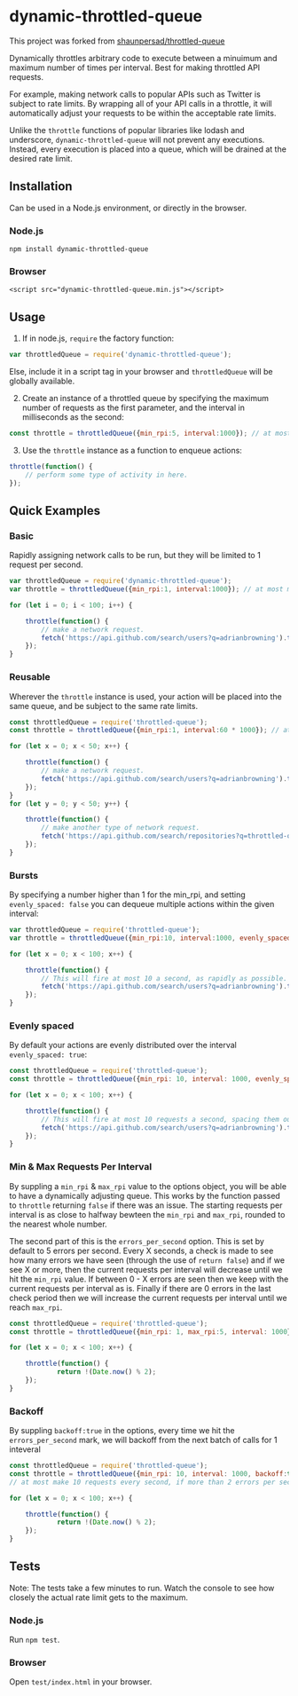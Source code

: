 # dynamic-throttled-queue

This project was forked from [shaunpersad/throttled-queue](https://github.com/shaunpersad/throttled-queue)

Dynamically throttles arbitrary code to execute between a minuimum and maximum number of times per interval. Best for making throttled API requests.

For example, making network calls to popular APIs such as Twitter is subject to rate limits.  By wrapping all of your API calls in a throttle, it will automatically adjust your requests to be within the acceptable rate limits.

Unlike the `throttle` functions of popular libraries like lodash and underscore, `dynamic-throttled-queue` will not prevent any executions. Instead, every execution is placed into a queue, which will be drained at the desired rate limit.

## Installation
Can be used in a Node.js environment, or directly in the browser.
### Node.js
`npm install dynamic-throttled-queue`
### Browser
`<script src="dynamic-throttled-queue.min.js"></script>`

## Usage
1) If in node.js, `require` the factory function:

```js
var throttledQueue = require('dynamic-throttled-queue');
```
Else, include it in a script tag in your browser and `throttledQueue` will be globally available.

2) Create an instance of a throttled queue by specifying the maximum number of requests as the first parameter,
and the interval in milliseconds as the second:

```js
const throttle = throttledQueue({min_rpi:5, interval:1000}); // at most 5 requests per second.
```
3) Use the `throttle` instance as a function to enqueue actions:

```js
throttle(function() {
    // perform some type of activity in here.
});
```

## Quick Examples
### Basic
Rapidly assigning network calls to be run, but they will be limited to 1 request per second.

```js
var throttledQueue = require('dynamic-throttled-queue');
var throttle = throttledQueue({min_rpi:1, interval:1000}); // at most make 1 request every second.

for (let i = 0; i < 100; i++) {

    throttle(function() {
        // make a network request.
        fetch('https://api.github.com/search/users?q=adrianbrowning').then(console.log);
    });
}
```
### Reusable
Wherever the `throttle` instance is used, your action will be placed into the same queue, 
and be subject to the same rate limits.

```js
const throttledQueue = require('throttled-queue');
const throttle = throttledQueue({min_rpi:1, interval:60 * 1000}); // at most make 1 request every minute.

for (let x = 0; x < 50; x++) {

    throttle(function() {
        // make a network request.
        fetch('https://api.github.com/search/users?q=adrianbrowning').then(console.log);
    });
}
for (let y = 0; y < 50; y++) {

    throttle(function() {
        // make another type of network request.
        fetch('https://api.github.com/search/repositories?q=throttled-queue+user:adrianbrowning').then(console.log);
    });
}
```
### Bursts
By specifying a number higher than 1 for the min_rpi, and setting `evenly_spaced: false` you can dequeue multiple actions within the given interval:

```js
var throttledQueue = require('throttled-queue');
var throttle = throttledQueue({min_rpi:10, interval:1000, evenly_spaced: true}); // at most make 10 requests every second.

for (let x = 0; x < 100; x++) {

    throttle(function() {
        // This will fire at most 10 a second, as rapidly as possible.
        fetch('https://api.github.com/search/users?q=adrianbrowning').then(console.log);
    });
}
```
### Evenly spaced
By default your actions are evenly distributed over the interval `evenly_spaced: true`:

```js
const throttledQueue = require('throttled-queue');
const throttle = throttledQueue({min_rpi: 10, interval: 1000, evenly_spaced:true}); // at most make 10 requests every second, but evenly spaced.

for (let x = 0; x < 100; x++) {

    throttle(function() {
        // This will fire at most 10 requests a second, spacing them out instead of in a burst.
        fetch('https://api.github.com/search/users?q=adrianbrowning').then(console.log);
    });
}
```

### Min & Max Requests Per Interval
By suppling a `min_rpi` & `max_rpi` value to the options object, you will be able to have a dynamically adjusting queue. This works by the function passed to `throttle` returning `false` if there was an issue. The starting requests per interval is as close to halfway bewteen the `min_rpi` and `max_rpi`, rounded to the nearest whole number.

The second part of this is the `errors_per_second` option. This is set by default to 5 errors per second. Every X seconds, a check is made to see how many errors we have seen (through the use of `return false`) and if we see X or more, then the current requests per interval will decrease until we hit the `min_rpi` value. If between 0 - X errors are seen then we keep with the current requests per interval as is. Finally if there are 0 errors in the last check period then we will increase the current requests per interval until we reach `max_rpi`.

```js
const throttledQueue = require('throttled-queue');
const throttle = throttledQueue({min_rpi: 1, max_rpi:5, interval: 1000}); // at most make 5 requests every second.

for (let x = 0; x < 100; x++) {

    throttle(function() {
			return !(Date.now() % 2);
    });
}
```

### Backoff
By suppling `backoff:true` in the options, every time we hit the `errors_per_second` mark, we will backoff from the next batch of calls for 1 inteveral 

```js
const throttledQueue = require('throttled-queue');
const throttle = throttledQueue({min_rpi: 10, interval: 1000, backoff:true, errors_per_second:2}); 
// at most make 10 requests every second, if more than 2 errors per second, then back off for 1 full interval of 1 second.

for (let x = 0; x < 100; x++) {

    throttle(function() {
			return !(Date.now() % 2);
    });
}
```


## Tests
Note: The tests take a few minutes to run. Watch the console to see how closely the actual rate limit gets to the maximum.
### Node.js
Run `npm test`.
### Browser
Open `test/index.html` in your browser.



